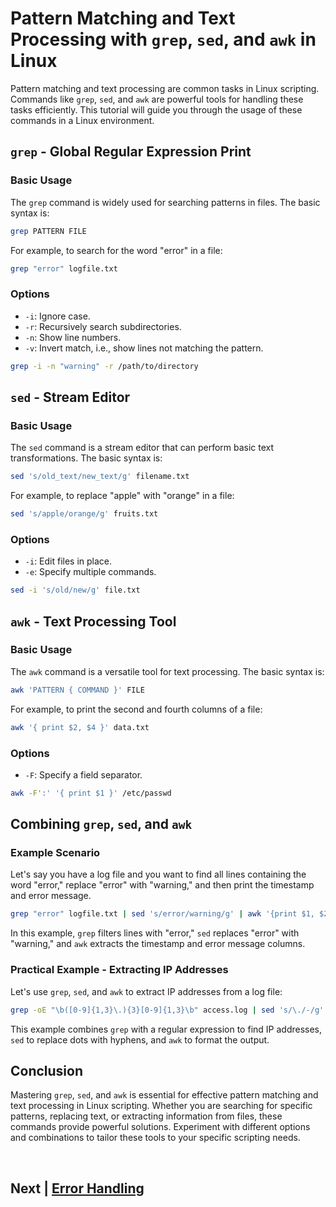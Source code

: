 
# Pattern Matching and Text Processing with `grep`, `sed`, and `awk` in Linux

Pattern matching and text processing are common tasks in Linux scripting. Commands like `grep`, `sed`, and `awk` are powerful tools for handling these tasks efficiently. This tutorial will guide you through the usage of these commands in a Linux environment.

## `grep` - Global Regular Expression Print

### Basic Usage

The `grep` command is widely used for searching patterns in files. The basic syntax is:

```bash
grep PATTERN FILE
```

For example, to search for the word "error" in a file:

```bash
grep "error" logfile.txt
```

### Options

- `-i`: Ignore case.
- `-r`: Recursively search subdirectories.
- `-n`: Show line numbers.
- `-v`: Invert match, i.e., show lines not matching the pattern.

```bash
grep -i -n "warning" -r /path/to/directory
```

## `sed` - Stream Editor

### Basic Usage

The `sed` command is a stream editor that can perform basic text transformations. The basic syntax is:

```bash
sed 's/old_text/new_text/g' filename.txt
```

For example, to replace "apple" with "orange" in a file:

```bash
sed 's/apple/orange/g' fruits.txt
```

### Options

- `-i`: Edit files in place.
- `-e`: Specify multiple commands.

```bash
sed -i 's/old/new/g' file.txt
```

## `awk` - Text Processing Tool

### Basic Usage

The `awk` command is a versatile tool for text processing. The basic syntax is:

```bash
awk 'PATTERN { COMMAND }' FILE
```

For example, to print the second and fourth columns of a file:

```bash
awk '{ print $2, $4 }' data.txt
```

### Options

- `-F`: Specify a field separator.

```bash
awk -F':' '{ print $1 }' /etc/passwd
```

## Combining `grep`, `sed`, and `awk`

### Example Scenario

Let's say you have a log file and you want to find all lines containing the word "error," replace "error" with "warning," and then print the timestamp and error message.

```bash
grep "error" logfile.txt | sed 's/error/warning/g' | awk '{print $1, $2, $3, $4, $5}'
```

In this example, `grep` filters lines with "error," `sed` replaces "error" with "warning," and `awk` extracts the timestamp and error message columns.

### Practical Example - Extracting IP Addresses

Let's use `grep`, `sed`, and `awk` to extract IP addresses from a log file:

```bash
grep -oE "\b([0-9]{1,3}\.){3}[0-9]{1,3}\b" access.log | sed 's/\./-/g' | awk '{print "IP Address: " $1}'
```

This example combines `grep` with a regular expression to find IP addresses, `sed` to replace dots with hyphens, and `awk` to format the output.

## Conclusion

Mastering `grep`, `sed`, and `awk` is essential for effective pattern matching and text processing in Linux scripting. Whether you are searching for specific patterns, replacing text, or extracting information from files, these commands provide powerful solutions. Experiment with different options and combinations to tailor these tools to your specific scripting needs.


<br>

## Next | [Error Handling](https://github.com/lioneltchami/shell-scripting-tutorial/tree/main/Tutorial-Files/11.Error-Handling)
